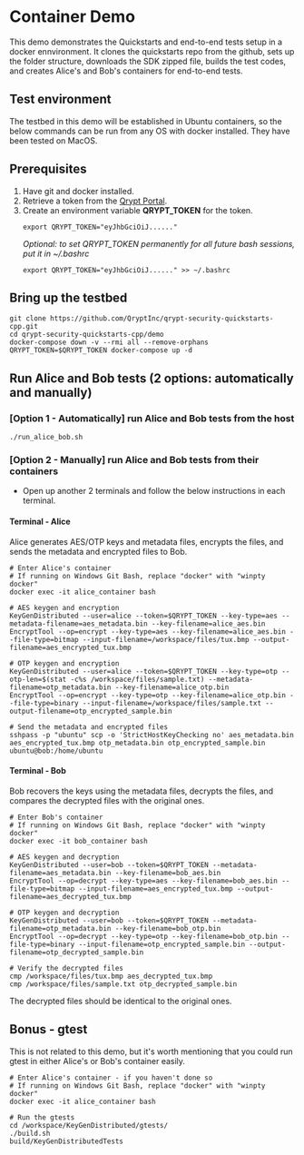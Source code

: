 # Container Demo
This demo demonstrates the Quickstarts and end-to-end tests setup in a docker ennvironment. It clones the quickstarts repo from the github, sets up the folder structure, downloads the SDK zipped file, builds the test codes, and creates Alice's and Bob's containers for end-to-end tests.

## Test environment
The testbed in this demo will be established in Ubuntu containers, so the below commands can be run from any OS with docker installed. They have been tested on MacOS.

## Prerequisites
1. Have git and docker installed.
1. Retrieve a token from the [Qrypt Portal](https://portal.qrypt.com/tokens).
1. Create an environment variable **QRYPT_TOKEN** for the token.
    ```
    export QRYPT_TOKEN="eyJhbGciOiJ......"
    ```
    *Optional: to set QRYPT_TOKEN permanently for all future bash sessions, put it in ~/.bashrc*
    ```
    export QRYPT_TOKEN="eyJhbGciOiJ......" >> ~/.bashrc
    ```

## Bring up the testbed
```
git clone https://github.com/QryptInc/qrypt-security-quickstarts-cpp.git
cd qrypt-security-quickstarts-cpp/demo
docker-compose down -v --rmi all --remove-orphans
QRYPT_TOKEN=$QRYPT_TOKEN docker-compose up -d
```

## Run Alice and Bob tests (2 options: automatically and manually)

### [Option 1 - Automatically] run Alice and Bob tests from the host
```
./run_alice_bob.sh
```

### [Option 2 - Manually] run Alice and Bob tests from their containers

- Open up another 2 terminals and follow the below instructions in each terminal.

#### Terminal - Alice

Alice generates AES/OTP keys and metadata files, encrypts the files, and sends the metadata and encrypted files to Bob.

```
# Enter Alice's container
# If running on Windows Git Bash, replace "docker" with "winpty docker"
docker exec -it alice_container bash
```

```
# AES keygen and encryption
KeyGenDistributed --user=alice --token=$QRYPT_TOKEN --key-type=aes --metadata-filename=aes_metadata.bin --key-filename=alice_aes.bin
EncryptTool --op=encrypt --key-type=aes --key-filename=alice_aes.bin --file-type=bitmap --input-filename=/workspace/files/tux.bmp --output-filename=aes_encrypted_tux.bmp
```

```
# OTP keygen and encryption
KeyGenDistributed --user=alice --token=$QRYPT_TOKEN --key-type=otp --otp-len=$(stat -c%s /workspace/files/sample.txt) --metadata-filename=otp_metadata.bin --key-filename=alice_otp.bin
EncryptTool --op=encrypt --key-type=otp --key-filename=alice_otp.bin --file-type=binary --input-filename=/workspace/files/sample.txt --output-filename=otp_encrypted_sample.bin
```

```
# Send the metadata and encrypted files
sshpass -p "ubuntu" scp -o 'StrictHostKeyChecking no' aes_metadata.bin aes_encrypted_tux.bmp otp_metadata.bin otp_encrypted_sample.bin ubuntu@bob:/home/ubuntu
```

#### Terminal - Bob
Bob recovers the keys using the metadata files, decrypts the files, and compares the decrypted files with the original ones.
```
# Enter Bob's container
# If running on Windows Git Bash, replace "docker" with "winpty docker"
docker exec -it bob_container bash
```
```
# AES keygen and decryption
KeyGenDistributed --user=bob --token=$QRYPT_TOKEN --metadata-filename=aes_metadata.bin --key-filename=bob_aes.bin
EncryptTool --op=decrypt --key-type=aes --key-filename=bob_aes.bin --file-type=bitmap --input-filename=aes_encrypted_tux.bmp --output-filename=aes_decrypted_tux.bmp
```
```
# OTP keygen and decryption
KeyGenDistributed --user=bob --token=$QRYPT_TOKEN --metadata-filename=otp_metadata.bin --key-filename=bob_otp.bin
EncryptTool --op=decrypt --key-type=otp --key-filename=bob_otp.bin --file-type=binary --input-filename=otp_encrypted_sample.bin --output-filename=otp_decrypted_sample.bin
```
```
# Verify the decrypted files
cmp /workspace/files/tux.bmp aes_decrypted_tux.bmp
cmp /workspace/files/sample.txt otp_decrypted_sample.bin
```
The decrypted files should be identical to the original ones.

## Bonus - gtest
This is not related to this demo, but it's worth mentioning that you could run gtest in either Alice's or Bob's container easily.
```
# Enter Alice's container - if you haven't done so
# If running on Windows Git Bash, replace "docker" with "winpty docker"
docker exec -it alice_container bash
```

```
# Run the gtests
cd /workspace/KeyGenDistributed/gtests/
./build.sh
build/KeyGenDistributedTests
```
